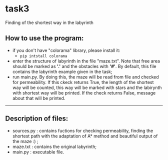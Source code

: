 # task3
Finding of the shortest way in the labyrinth
## How to use the program:
* if you don't have "colorama" library, please install it:
  * `pip intstall colorama`
* enter the structure of labyrinth in the file "maze.txt". Note that free area should be marked as **'.'** and the obstacles with **'#'**. By default, this file contains the labyrinth example given in the task;
* run main.py. By doing this, the maze will be read from file and checked for permeability. If this ckeck returns True, the length of the shortest way will be counted, this way will be marked with stars and the labirynth with shortest way will be printed. If the check returns False, message about that will be printed.
______________________________________________

## Description of files:
* sources.py : contains fuctions for checking permeability, finding the shortest path with the adaptation of A* method and beautiful output of the maze :) ;
* maze.txt : contains the original labyrinth;
* main.py : executable file.
